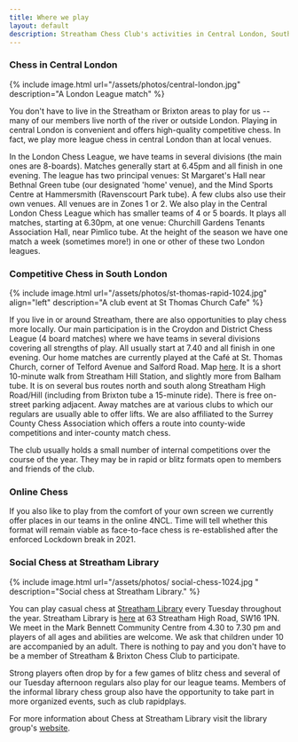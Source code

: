 ```yaml
---
title: Where we play
layout: default
description: Streatham Chess Club's activities in Central London, South London and Surrey
---
```


### Chess in Central London

{% include image.html url="/assets/photos/central-london.jpg" description="A London League match" %}

You don't have to live in the Streatham or Brixton areas to play for us -- many of our members live north of the river or outside London.
Playing in central London is convenient and offers high-quality competitive chess. In fact, we play more league chess in central London
than at local venues.

In the London Chess League, we have teams in several divisions (the main ones are 8-boards). Matches generally start at 6.45pm and all finish in
one evening. The league has two principal venues: St Margaret's Hall near Bethnal Green tube (our designated 'home' venue), and the Mind
Sports Centre at Hammersmith (Ravenscourt Park tube). A few clubs also use their own venues. All venues are in Zones 1 or 2. We also play in
the Central London Chess League which has smaller teams of 4 or 5 
boards. It plays all matches, starting at 6.30pm, at one venue:
Churchill Gardens Tenants Association Hall, near Pimlico tube. At the
height of the season we have one match a week (sometimes more!) in one
or other of these two London leagues.

<div class="clearfix"></div>


<a name="woodfield-grove"></a>

### Competitive Chess in South London

{% include image.html url="/assets/photos/st-thomas-rapid-1024.jpg" align="left" description="A club event at St Thomas Church Cafe" %}

If you live in or around Streatham, there are also opportunities to play
chess more locally. Our main participation is in the Croydon and
District Chess League (4 board matches) where we have teams in several
divisions covering all strengths of play. All usually start at 7.40 and
all finish in one evening. Our home matches are currently played at the
Café at St. Thomas Church, corner of Telford Avenue and Salford Road.
Map [here](https://goo.gl/maps/gsXxZaSgvgWwby2n9). It is a short
10-minute walk from Streatham Hill Station, and slightly more from
Balham tube. It is on several bus routes north and south along Streatham
High Road/Hill (including from Brixton tube a 15-minute ride). There is
free on-street parking adjacent. Away matches are at various clubs to
which our regulars are usually able to offer lifts. We are also
affiliated to the Surrey County Chess Association which offers a route
into county-wide competitions and inter-county match chess.

The club usually holds a small number of internal competitions over the
course of the year. They may be in rapid or blitz formats open to
members and friends of the club.
<div class="clearfix"></div>

### Online Chess

If you also like to play from the comfort of your own screen we
currently offer places in our teams in the online 4NCL. Time will tell
whether this format will remain viable as face-to-face chess is
re-established after the enforced Lockdown break in 2021.


<a name="whitelion"></a>

### Social Chess at Streatham Library

{% include image.html url="/assets/photos/
social-chess-1024.jpg " description="Social chess at Streatham Library." %}

You can play casual chess at [Streatham Library](http://www.lambeth.gov.uk/places/streatham-library) every Tuesday throughout the year. Streatham Library is [here](https://www.google.co.uk/maps/place/London+SW16+1PN/@51.4317243,-0.1291294,17z/data=!3m1!4b1!4m2!3m1!1s0x487604280906fd47:0xa10f28b2b86f41a0) at 63 Streatham High Road, SW16 1PN. We meet in the Mark Bennett Community Centre from 4.30 to 7.30 pm and players of all ages and abilities are welcome. We ask that children under 10 are accompanied by an adult. There is nothing to pay and you don't have to be a member of Streatham & Brixton Chess Club to participate.

Strong players often drop by for a few games of blitz chess and several of our Tuesday afternoon regulars also play for our league teams. Members of the informal library chess group also have the opportunity to take part in more organized events, such as club rapidplays.

For more information about Chess at Streatham Library visit the library group's [website](https://sites.google.com/site/chessatstreathamlibrary/).
 
<div class="clearfix"></div>
<br><br>
